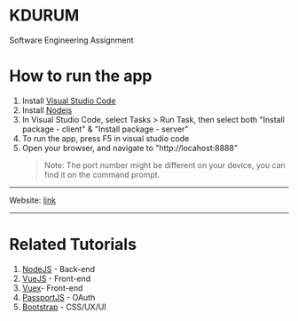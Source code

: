 # KDURUM
Software Engineering Assignment

# How to run the app
1. Install [Visual Studio Code](https://code.visualstudio.com/)
2. Install [Nodejs](https://nodejs.org)
3. In Visual Studio Code, select Tasks > Run Task, then select both "Install package - client" & "Install package - server"
4. To run the app, press F5 in visual studio code
5. Open your browser, and navigate to "http://locahost:8888" 
    > Note: The port number might be different on your device, you can find it on the command prompt.
    
---------------
Website: [link](https://kdurum.herokuapp.com/)

---------------
# Related Tutorials
1. [NodeJS](https://youtu.be/w-7RQ46RgxU) - Back-end
3. [VueJS](https://youtu.be/5LYrN_cAJoA) - Front-end
4. [Vuex](https://youtu.be/BGAu__J4xoc)- Front-end
2. [PassportJS](https://youtu.be/sakQbeRjgwg) - OAuth
5. [Bootstrap](https://youtu.be/xvfm7IpEkBk) - CSS/UX/UI
